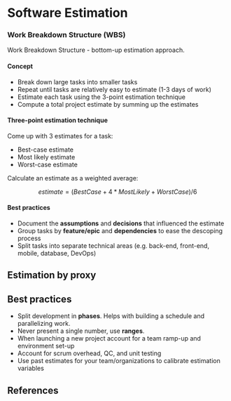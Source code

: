 # Software Estimation

### Work Breakdown Structure \(WBS\)

Work Breakdown Structure - bottom-up estimation approach.

#### Concept

* Break down large tasks into smaller tasks
* Repeat until tasks are relatively easy to estimate \(1-3 days of work\)
* Estimate each task using the 3-point estimation technique
* Compute a total project estimate by summing up the estimates

#### Three-point estimation technique

Come up with 3 estimates for a task:

* Best-case estimate
* Most likely estimate
* Worst-case estimate

Calculate an estimate as a weighted average:

$$
estimate = (BestCase + 4 * MostLikely + WorstCase)/6
$$

#### **Best practices**

* Document the **assumptions** and **decisions** that influenced the estimate
* Group tasks by **feature/epic** and **dependencies** to ease the descoping process
* Split tasks into separate technical areas \(e.g. back-end, front-end, mobile, database, DevOps\)

## Estimation by proxy

## Best practices

* Split development in **phases**. Helps with building a schedule and parallelizing work.
* Never present a single number, use **ranges**.
* When launching a new project account for a team ramp-up and environment set-up
* Account for scrum overhead, QC, and unit testing
* Use past estimates for your team/organizations to calibrate estimation variables

## References



